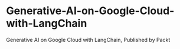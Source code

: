 # Generative-AI-on-Google-Cloud-with-LangChain
Generative AI on Google Cloud with LangChain, Published by Packt
